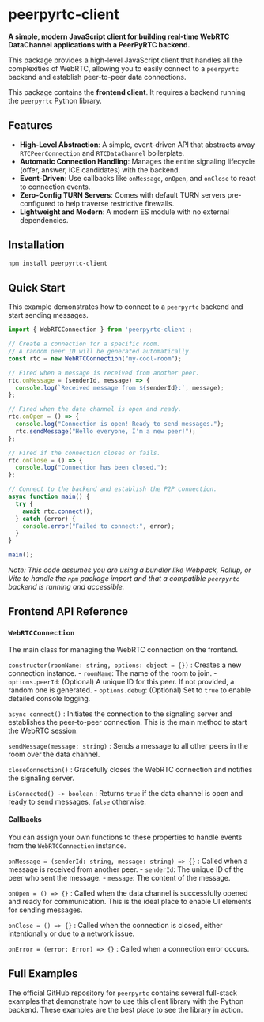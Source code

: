 # peerpyrtc-client

**A simple, modern JavaScript client for building real-time WebRTC DataChannel applications with a PeerPyRTC backend.**

This package provides a high-level JavaScript client that handles all the complexities of WebRTC, allowing you to easily connect to a `peerpyrtc` backend and establish peer-to-peer data connections.

This package contains the **frontend client**. It requires a backend running the `peerpyrtc` Python library.

## Features

-   **High-Level Abstraction**: A simple, event-driven API that abstracts away `RTCPeerConnection` and `RTCDataChannel` boilerplate.
-   **Automatic Connection Handling**: Manages the entire signaling lifecycle (offer, answer, ICE candidates) with the backend.
-   **Event-Driven**: Use callbacks like `onMessage`, `onOpen`, and `onClose` to react to connection events.
-   **Zero-Config TURN Servers**: Comes with default TURN servers pre-configured to help traverse restrictive firewalls.
-   **Lightweight and Modern**: A modern ES module with no external dependencies.

## Installation

```bash
npm install peerpyrtc-client
```

## Quick Start

This example demonstrates how to connect to a `peerpyrtc` backend and start sending messages.

```javascript
import { WebRTCConnection } from 'peerpyrtc-client';

// Create a connection for a specific room.
// A random peer ID will be generated automatically.
const rtc = new WebRTCConnection("my-cool-room");

// Fired when a message is received from another peer.
rtc.onMessage = (senderId, message) => {
  console.log(`Received message from ${senderId}:`, message);
};

// Fired when the data channel is open and ready.
rtc.onOpen = () => {
  console.log("Connection is open! Ready to send messages.");
  rtc.sendMessage("Hello everyone, I'm a new peer!");
};

// Fired if the connection closes or fails.
rtc.onClose = () => {
  console.log("Connection has been closed.");
};

// Connect to the backend and establish the P2P connection.
async function main() {
  try {
    await rtc.connect();
  } catch (error) {
    console.error("Failed to connect:", error);
  }
}

main();
```
*Note: This code assumes you are using a bundler like Webpack, Rollup, or Vite to handle the `npm` package import and that a compatible `peerpyrtc` backend is running and accessible.*

## Frontend API Reference

### `WebRTCConnection`

The main class for managing the WebRTC connection on the frontend.

`constructor(roomName: string, options: object = {})`
:   Creates a new connection instance.
    -   `roomName`: The name of the room to join.
    -   `options.peerId`: (Optional) A unique ID for this peer. If not provided, a random one is generated.
    -   `options.debug`: (Optional) Set to `true` to enable detailed console logging.

`async connect()`
:   Initiates the connection to the signaling server and establishes the peer-to-peer connection. This is the main method to start the WebRTC session.

`sendMessage(message: string)`
:   Sends a message to all other peers in the room over the data channel.

`closeConnection()`
:   Gracefully closes the WebRTC connection and notifies the signaling server.

`isConnected() -> boolean`
:   Returns `true` if the data channel is open and ready to send messages, `false` otherwise.

#### Callbacks

You can assign your own functions to these properties to handle events from the `WebRTCConnection` instance.

`onMessage = (senderId: string, message: string) => {}`
:   Called when a message is received from another peer.
    -   `senderId`: The unique ID of the peer who sent the message.
    -   `message`: The content of the message.

`onOpen = () => {}`
:   Called when the data channel is successfully opened and ready for communication. This is the ideal place to enable UI elements for sending messages.

`onClose = () => {}`
:   Called when the connection is closed, either intentionally or due to a network issue.

`onError = (error: Error) => {}`
:   Called when a connection error occurs.

## Full Examples

The official GitHub repository for `peerpyrtc` contains several full-stack examples that demonstrate how to use this client library with the Python backend. These examples are the best place to see the library in action.
